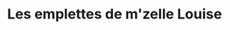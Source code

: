 ---
title: "Les emplettes de m'zelle Louise"
url: /lille/les-emplettes-de-mzelle-louise/
shop: vêtements
---